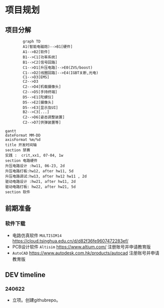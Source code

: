# 项目规划
## 项目分解
```mermaid
        graph TD
        A1(智能电磁炮)-->B1[硬件]
        A1-->B2[软件]
        B1-->C1[功率系统]
        B1-->C2[信号回路]
        C1-->D1[升压电路]-->E0(ZVS/boost)
        C1-->D2[线圈回路]-->E4(IGBT关断,光电)
        C1-->D3[EMS]
        C2-->D3
        C2-->D4[机载摄像头]
        C2-->D5[手持终端]
        D5-->E1[陀螺仪]
        D5-->E2[摄像头]
        D5-->E3[显示及UI]
        B2-->C3[...]
        C2-->D6[姿态调整装置]
        C2-->D7[供弹装置等]
```
```mermaid
gantt
dateFormat MM-DD
axisFormat %m/%d
title 开发时间轴
section 禁赛
实践 :  crit,xx1, 07-04, 1w
section 电路硬件
升压电路设计 :hw11, 06-23, 2d
升压电路打板:hw12, after hw11, 5d
升压电路调试:hw13, after hw12 hw11 , 2d
驱动电路设计 :hw21, after hw11, 2d
驱动电路打板: hw22, after hw21, 5d
section 软件
```
## 前期准备
### 软件下载
- 电路仿真软件 `MULTISIM14` https://cloud.tsinghua.edu.cn/d/d82f36fe9607472283ef/
- PCB设计软件 `Altisim` https://www.altium.com/ 注册账号并申请教育版
- `AutoCAD` https://www.autodesk.com.hk/products/autocad 注册账号并申请教育版
## DEV timeline
### 240622
- 立项。创建githubrepo。